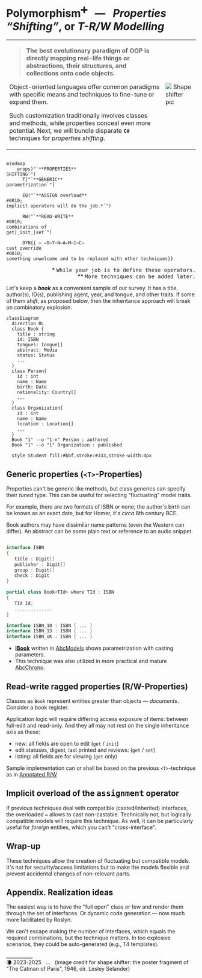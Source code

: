 # Polymorphism<sup>➕</sup></samp> &nbsp; &mdash; &nbsp; _Properties “Shifting”_, or _T-R/W Modelling_

<table><tr><td>

> **The best evolutionary paradigm of OOP is directly mapping real-life things or abstractions,  their structures, and collections onto code objects.**

Object-oriented languages offer common paradigms with specific means and techniques to fine-tune or expand them.

Such customization traditionally involves classes and methods, while properties conceal even more potential. Next, we will bundle disparate **`C#`** techniques for _properties shifting_.

</td><td>
 <picture><img alt="&nbsp;Shape shifter pic" title="The Catman of Paris as&#013;&#010;a shape shifter species" 
 src="https://github.com/Kyriosity/read-write/blob/main/README%2B/_rsc/_img/snap/movies/1946.TheCatmanOfParis-poster_frag.jpg" /></picture></td>
</td></tr></table>

```mermaid

mindmap
    props)"`**PROPERTIES** 
SHIFTING`"(
      T["`**GENERIC**
parametrization`"]

      EQ("`**ASSIGN overload**
#0010;
implicit operators will do the job.*`")

      RW("`**READ-WRITE**
#0010;
combinations of
get|_init_|set`")

      DYN{{ ̶ ̶D̶Y̶N̶A̶M̶I̶C̶
cast override
#0010;
something unwelcome and to be replaced with other techniques}}

```

<p align="right"><b>*</b> <samp>While your job is to define these operators.</samp><br />
<b>**</b> <samp>More techniques can be added later.</samp></p>

Let's keep a _**book**_ as a convenient sample of our survey. It has a title, author(s), ID(s), publishing agent, year, and tongue, and other traits. 
If some of them _shift_, as proposed below, then the inheritance approach will break on combinatory explosion.

```mermaid
classDiagram
  direction RL
  class Book {
    title : string
    id: ISBN
    tongues: Tongue[]
    abstract: Media
    status: Status
    ...
  }
  class Person{
    id : int
    name : Name
    birth: Date
    nationality: Country[]
    ...
  }
  class Organization{
    id : int
    name : Name
    location : Location[]
    ...
  }
  Book "1" --o "1-n" Person : authored
  Book "1" --o "1" Organization : published

  style Student fill:#bbf,stroke:#333,stroke-width:4px
```

## Generic properties (`<T>`-Properties)

Properties can't be generic like methods, but class generics can specify their _tuned_ type. This can be useful for selecting "fluctuating" model traits.

For example, there are two formats of ISBN or none; the author's birth can be known as an exact date, but for Homer, it's _circa_ 8th century BCE. 

Book authors may have dissimilar name patterns (even the Western can differ). 
An abstract can be some plain text or reference to an audio snippet.

```csharp

interface ISBN
{
   title : Digit[]
   publisher : Digit[]
   group : Digit[]
   check : Digit
}

partial class Book<TId> where TId : ISBN
{
   TId Id;
   ..............
}

interface ISBN_10 : ISBN { ... }
interface ISBN_13 : ISBN { ... }
interface ISBN_UK : ISBN { ... }
```

+ [**IBook**](https://github.com/Kyriosity/use-dev/blob/main/src/TuttiFrutti/AbcModels/Library/IBook.cs) written in  [AbcModels](https://github.com/Kyriosity/use-dev/blob/main/src/TuttiFrutti/AbcModels/) shows parametrization with casting parameters.
+ This technique was also utilized in more practical and mature [AbcChrono](../../../../parts/AbcChrono).

## Read-write ragged properties (R/W-Properties)

Classes as `Book` represent entities greater than objects &mdash; _documents_. Consider a book register.

Application logic will require differing access exposure of items: between full-edit and read-only. 
And they all may not rest on the single inheritance axis as these:

* new: all fields are open to edit (`get` / `init`)
* edit statuses, digest, last printed and reviews: (`get` / `set`)
* listing: all fields are for viewing (`get` only)

Sample implementation can or shall be based on the previous `<T>`-technique as in [Annotated R/W](https://github.com/Kyriosity/use-dev/blob/main/src/TuttiFrutti/AbcModels/Bits/Reviewed/IAnnotated.cs)

## Implicit overload of the <samp>assignment</samp> operator

If previous techniques deal with compatible (casted/inherited) interfaces, the overloaded `=` allows to cast non-castable. 
Technically not, but logically compatible models will require this technique. As well, it can be particularly useful for _foreign_ entities, which you can't "cross-interface".

## Wrap-up

These techniques allow the creation of fluctuating but compatible models. It's not for security/access limitations but to make the models flexible and prevent accidental changes of non-relevant parts.

## Appendix. Realization ideas

The easiest way is to have the "full open" class or few and render them through the set of interfaces. Or dynamic code generation &mdash; now much more facilitated by Roslyn.

We can't escape making the number of interfaces, which equals the required combinations, but the technique matters. In too explosive scenarios, they could be auto-generated (e.g., T4 templates).

\___________\
🌘 2023-2025 &nbsp; ... &nbsp; (image credit for shape shifter: the poster fragment of "The Catman of Paris", 1946, dir. Lesley Selander)
